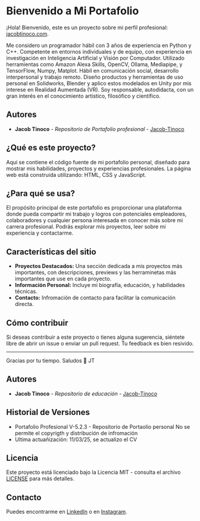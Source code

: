 # Bienvenido a Mi Portafolio

¡Hola! Bienvenido, este es un proyecto sobre mi perfil profesional: [jacobtinoco.com](http://jacobtinoco.com).

Me considero un programador hábil con 3 años de experiencia en Python y C++. Competente en entornos individuales y de equipo, con experiencia en investigación en Inteligencia Artificial y Visión por Computador. Utilizado herramientas como Amazon Alexa Skills, OpenCV, Ollama, Mediapipe, y TensorFlow, Numpy, Matplot. Hábil en comunicación social, desarrollo interpersonal y trabajo remoto. Diseño productos y herramientas de uso personal en Solidworks, Blender y aplico estos modelados en Unity por mis interese en Realidad Aumentada (VR). Soy responsable, autodidacta, con un gran interés en el conocimiento artístico, filosófico y científico.


## Autores

- **Jacob Tinoco** - *Repositorio de Portafolio profesional* - [Jacob-Tinoco](https://github.com/Jacob-Tinoco)

## ¿Qué es este proyecto?

Aqui se contiene el código fuente de mi portafolio personal, diseñado para mostrar mis habilidades, proyectos y experiencias profesionales. La página web está construida utilizando: HTML, CSS y JavaScript.

## ¿Para qué se usa?

El propósito principal de este portafolio es proporcionar una plataforma donde pueda compartir mi trabajo y logros con potenciales empleadores, colaboradores y cualquier persona interesada en conocer más sobre mi carrera profesional. Podrás explorar mis proyectos, leer sobre mi experiencia y contactarme.

## Características del sitio

- **Proyectos Destacados:** Una sección dedicada a mis proyectos más importantes, con descripciones, previews y las herraminetas más importantes que use en cada proyecto.
- **Información Personal:** Incluye mi biografía, educación, y habilidades técnicas.
- **Contacto:** Infromación de contacto para facilitar la comunicación directa.

## Cómo contribuir

Si deseas contribuir a este proyecto o tienes alguna sugerencia, siéntete libre de abrir un issue o enviar un pull request. Tu feedback es bien resivido.

---

Gracias por tu tiempo.
Saludos 👋
JT
## Autores

- **Jacob Tinoco** - *Repositorio de educación* - [Jacob-Tinoco](https://github.com/Jacob-Tinoco)

## Historial de Versiones
- Portafolio Profesional V-5.2.3 - Repositorio de Portaolio personal
  No se permite el copyrigth y distribución de infromación
- Ultima actuañización: 11/03/25, se actualizo el CV

## Licencia
Este proyecto está licenciado bajo la Licencia MIT - consulta el archivo [LICENSE](LICENSE) para más detalles.

## Contacto
Puedes encontrarme en [LinkedIn](https://www.linkedin.com/in/jacob-t-329675258/) o en [Instagram](https://www.instagram.com/jknc.0/).
